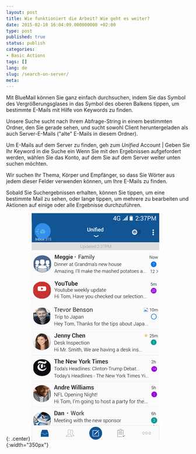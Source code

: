 ```yaml
---
layout: post
title: Wie funktioniert die Arbeit? Wie geht es weiter?
date: 2015-02-10 16:04:09.000000000 +02:00
type: post
published: true
status: publish
categories:
- Basic Actions
tags: []
lang: de
slug: /search-on-server/
meta:
---
```


Mit BlueMail können Sie ganz einfach durchsuchen, indem Sie das Symbol des Vergrößerungsglases in das Symbol des oberen Balkens tippen, um bestimmte E-Mails mit Hilfe von Keywords zu finden.

Unsere Suche sucht nach Ihrem Abfrage-String in einem bestimmten Ordner, den Sie gerade sehen, und sucht sowohl Client heruntergeladen als auch Server-E-Mails ("alte" E-Mails in diesem Ordner).

Um E-Mails auf dem Server zu finden, geh zum *Unified* Account \| Geben Sie Ihr Keyword in die Suche ein Wenn Sie mit den Ergebnissen aufgefordert werden, wählen Sie das Konto, auf dem Sie auf dem Server weiter unten suchen möchten.

Wir suchen Ihr Thema, Körper und Empfänger, so dass Sie Wörter aus jedem dieser Felder verwenden können, um Ihre E-Mails zu finden.

Sobald Sie Suchergebnissen erhalten, können Sie tippen, um eine bestimmte Mail zu sehen, oder lange tippen, um mehrere zu bearbeiten und Aktionen auf einige oder alle Ergebnisse durchzuführen.

{: .center}
![Search](/assets/Search_BM.gif){:width="350px"}
